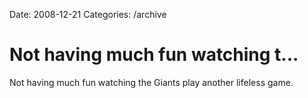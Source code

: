 Date: 2008-12-21
Categories: /archive

# Not having much fun watching t...

Not having much fun watching the Giants play another lifeless game.
